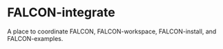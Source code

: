 # FALCON-integrate
A place to coordinate FALCON, FALCON-workspace, FALCON-install, and FALCON-examples.

